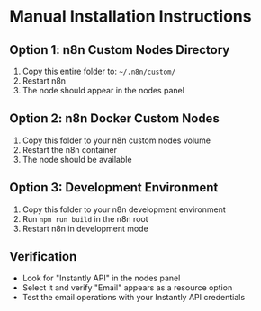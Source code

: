 # Manual Installation Instructions

## Option 1: n8n Custom Nodes Directory
1. Copy this entire folder to: `~/.n8n/custom/`
2. Restart n8n
3. The node should appear in the nodes panel

## Option 2: n8n Docker Custom Nodes
1. Copy this folder to your n8n custom nodes volume
2. Restart the n8n container
3. The node should be available

## Option 3: Development Environment
1. Copy this folder to your n8n development environment
2. Run `npm run build` in the n8n root
3. Restart n8n in development mode

## Verification
- Look for "Instantly API" in the nodes panel
- Select it and verify "Email" appears as a resource option
- Test the email operations with your Instantly API credentials
